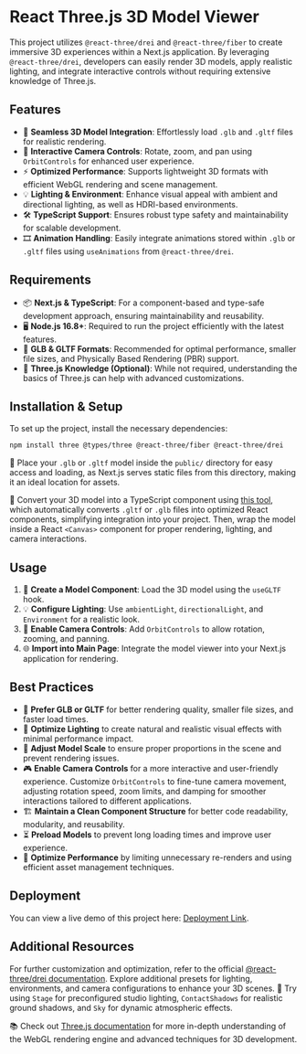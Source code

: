 # React Three.js 3D Model Viewer

This project utilizes `@react-three/drei` and `@react-three/fiber` to create immersive 3D experiences within a Next.js application. By leveraging `@react-three/drei`, developers can easily render 3D models, apply realistic lighting, and integrate interactive controls without requiring extensive knowledge of Three.js.

## Features

- 🚀 **Seamless 3D Model Integration**: Effortlessly load `.glb` and `.gltf` files for realistic rendering.
- 🎥 **Interactive Camera Controls**: Rotate, zoom, and pan using `OrbitControls` for enhanced user experience.
- ⚡ **Optimized Performance**: Supports lightweight 3D formats with efficient WebGL rendering and scene management.
- 💡 **Lighting & Environment**: Enhance visual appeal with ambient and directional lighting, as well as HDRI-based environments.
- 🛠️ **TypeScript Support**: Ensures robust type safety and maintainability for scalable development.
- 🎞️ **Animation Handling**: Easily integrate animations stored within `.glb` or `.gltf` files using `useAnimations` from `@react-three/drei`.

## Requirements

- 📦 **Next.js & TypeScript**: For a component-based and type-safe development approach, ensuring maintainability and reusability.
- 🖥️ **Node.js 16.8+**: Required to run the project efficiently with the latest features.
- 📁 **GLB & GLTF Formats**: Recommended for optimal performance, smaller file sizes, and Physically Based Rendering (PBR) support.
- 🎨 **Three.js Knowledge (Optional)**: While not required, understanding the basics of Three.js can help with advanced customizations.

## Installation & Setup

To set up the project, install the necessary dependencies:

```bash
npm install three @types/three @react-three/fiber @react-three/drei
```

📂 Place your `.glb` or `.gltf` model inside the `public/` directory for easy access and loading, as Next.js serves static files from this directory, making it an ideal location for assets.

🔧 Convert your 3D model into a TypeScript component using [this tool](https://gltf.pmnd.rs/), which automatically converts `.gltf` or `.glb` files into optimized React components, simplifying integration into your project. Then, wrap the model inside a React `<Canvas>` component for proper rendering, lighting, and camera interactions.

## Usage

1. 🎨 **Create a Model Component**: Load the 3D model using the `useGLTF` hook.
2. 💡 **Configure Lighting**: Use `ambientLight`, `directionalLight`, and `Environment` for a realistic look.
3. 🎥 **Enable Camera Controls**: Add `OrbitControls` to allow rotation, zooming, and panning.
4. 🌐 **Import into Main Page**: Integrate the model viewer into your Next.js application for rendering.

## Best Practices

- 📌 **Prefer GLB or GLTF** for better rendering quality, smaller file sizes, and faster load times.
- 🔆 **Optimize Lighting** to create natural and realistic visual effects with minimal performance impact.
- 📏 **Adjust Model Scale** to ensure proper proportions in the scene and prevent rendering issues.
- 🎮 **Enable Camera Controls** for a more interactive and user-friendly experience. Customize `OrbitControls` to fine-tune camera movement, adjusting rotation speed, zoom limits, and damping for smoother interactions tailored to different applications.
- 🏗️ **Maintain a Clean Component Structure** for better code readability, modularity, and reusability.
- ⏳ **Preload Models** to prevent long loading times and improve user experience.
- 🚀 **Optimize Performance** by limiting unnecessary re-renders and using efficient asset management techniques.

## Deployment

You can view a live demo of this project here: [Deployment Link](#).

## Additional Resources

For further customization and optimization, refer to the official [@react-three/drei documentation](https://github.com/pmndrs/drei). Explore additional presets for lighting, environments, and camera configurations to enhance your 3D scenes. 🎨 Try using `Stage` for preconfigured studio lighting, `ContactShadows` for realistic ground shadows, and `Sky` for dynamic atmospheric effects.

📚 Check out [Three.js documentation](https://threejs.org/docs/) for more in-depth understanding of the WebGL rendering engine and advanced techniques for 3D development.
